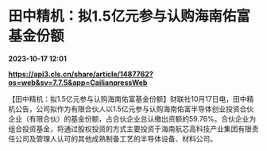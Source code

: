 # 田中精机：拟1.5亿元参与认购海南佑富基金份额

**2023-10-17 12:01**

**https://api3.cls.cn/share/article/1487762?os=web&sv=7.7.5&app=CailianpressWeb**

【田中精机：拟1.5亿元参与认购海南佑富基金份额】财联社10月17日电，田中精机公告，公司拟作为有限合伙人以1.5亿元参与认购海南佑富半导体创业投资合伙企业（有限合伙）的基金份额，占合伙企业总认缴出资额的59.76%。合伙企业为组合投资基金，将通过股权投资的方式主要投资于海南航芯高科技产业集团有限责任公司及管理人认可的其他成熟制备工艺的半导体设备、材料公司。